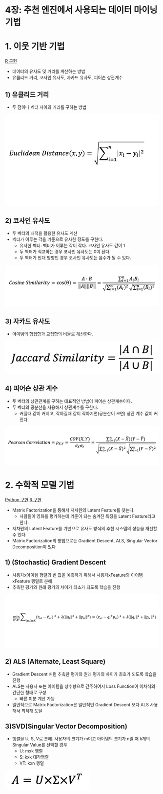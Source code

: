 4장: 추천 엔진에서 사용되는 데이터 마이닝 기법
====================================

# 1. 이웃 기반 기법
[R 구현](./r/neighbor_method.r)
- 데이터의 유사도 및 거리를 계산하는 방법
- 유클리드 거리, 코사인 유사도, 자카드 유사도, 피어슨 상관계수

## 1) 유클리드 거리
- 두 점이나 벡터 사이의 거리를 구하는 방법

![](./equations/euclidean_distance.png)

## 2) 코사인 유사도
- 두 벡터의 내적을 활용한 유사도 계산
- 벡터가 이루는 각을 기준으로 유사한 정도를 구한다.
  - 유사한 벡터: 벡터가 이루는 각이 작다. 코사인 유사도 값이 1
  - 두 벡터가 직교하는 경우 코사인 유사도는 0이 된다.
  - 두 벡터가 반대 방향인 경우 코사인 유사도는 음수가 될 수 있다.

![](./equations/cosine_similarity.png)

## 3) 자카드 유사도
- 아이템의 합집합과 교집합의 비율로 계산한다.

![](./equations/jaccard_similarity.png)

## 4) 피어슨 상관 계수
- 두 벡터의 상관관계를 구하는 대표적인 방법이 피어슨 상관계수이다.
- 두 벡터의 공분산을 사용해서 상관계수를 구한다.
  - 커질때 같이 커지고, 작아질때 같이 작아지면(공분산이 크면) 상관 계수 값이 커진다.

![](./equations/pearson_correlation.png)

# 2. 수학적 모델 기법
[Python 구현](./python/matrix_factorization.py) [R 구현](./r/matrix_factorization.r)
- Matrix Factorization을 통해서 저차원의 Latent Feature를 찾는다.
  - 사람들이 영화를 평가하는데 기준이 되는 숨겨진 특징을 Latent Feature라고 한다.
- 저차원의 Latent Feature를 기반으로 유사도 방식의 추천 시스템의 성능을 개선할 수 있다.
- Matrix Factorization의 방법으로는 Gradient Descent, ALS, Singular Vector Decomposition이 있다

## 1) (Stochastic) Gradient Descent
- 사용자x아이템 행렬의 빈 값을 예측하기 위해서 사용자xFeature와 아이템xFeature 행렬로 분해
- 추측한 평가와 원래 평가의 차이가 최소가 되도록 학습을 진행

![](./equations/optimization.png)

## 2) ALS (Alternate, Least Square)
- Gradient Descent 처럼 추측한 평가와 원래 평가의 차이가 최호가 되도록 학습을 진행
- ALS는 사용자 또는 아이템을 상수항으로 간주하여서 Loss Function이 이차식의 간단한 형태로 구성
  - 빠른 미분 계산 가능
- 일반적으로 Matrix Factorization은 일반적인 Gradient Descent 보다 ALS 사용해서 최적해 도달

## 3)SVD(Singular Vector Decomposition)
- 행렬을 U, S, V로 분해. 사용자의 크기가 m이고 아이템의 크기가 n일 때 k개의 Singular Value를 선택할 경우
  - U: mxk 행렬
  - S: kxk 대각행렬
  - VT: kxn 행렬

![](./equations/svd.png)
